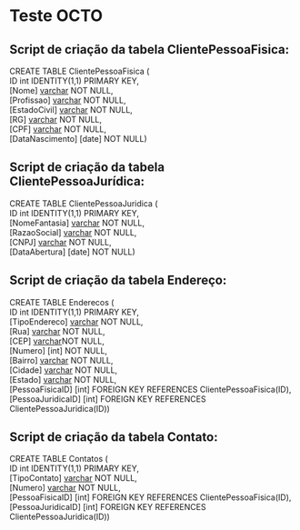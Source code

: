 # Teste OCTO

## Script de criação da tabela ClientePessoaFisica:
CREATE TABLE ClientePessoaFisica ( <br />
	ID int IDENTITY(1,1) PRIMARY KEY, <br />
	[Nome] [varchar](55) NOT NULL, <br />
	[Profissao] [varchar](100) NOT NULL, <br />
	[EstadoCivil] [varchar](100) NOT NULL, <br />
	[RG] [varchar](10) NOT NULL, <br />
	[CPF] [varchar](11) NOT NULL, <br />
	[DataNascimento] [date] NOT NULL) <br />
  
  ## Script de criação da tabela ClientePessoaJurídica:
  CREATE TABLE ClientePessoaJuridica ( <br />
	ID int IDENTITY(1,1) PRIMARY KEY, <br />
	[NomeFantasia] [varchar](100) NOT NULL, <br />
	[RazaoSocial] [varchar](100) NOT NULL, <br />
	[CNPJ] [varchar](14) NOT NULL, <br />
	[DataAbertura] [date] NOT NULL) <br />
  
  ## Script de criação da tabela Endereço:
  CREATE TABLE Enderecos ( <br />
  ID int IDENTITY(1,1) PRIMARY KEY, <br />
  [TipoEndereco] [varchar](50) NOT NULL, <br />
	[Rua] [varchar](50) NOT NULL, <br />
	[CEP] [varchar](8)NOT NULL, <br />
	[Numero] [int] NOT NULL, <br />
	[Bairro] [varchar](20) NOT NULL, <br />
	[Cidade] [varchar](50) NOT NULL, <br />
	[Estado] [varchar](25) NOT NULL, <br />
	[PessoaFisicaID] [int] FOREIGN KEY REFERENCES ClientePessoaFisica(ID), <br />
	[PessoaJuridicaID] [int] FOREIGN KEY REFERENCES ClientePessoaJuridica(ID)) <br />
  
  ## Script de criação da tabela Contato:
  CREATE TABLE Contatos ( <br />
	ID int IDENTITY(1,1) PRIMARY KEY, <br />
	[TipoContato] [varchar](20) NOT NULL, <br />
	[Numero] [varchar](11) NOT NULL, <br />
	[PessoaFisicaID] [int] FOREIGN KEY REFERENCES ClientePessoaFisica(ID), <br />
	[PessoaJuridicaID] [int] FOREIGN KEY REFERENCES ClientePessoaJuridica(ID)) <br />

